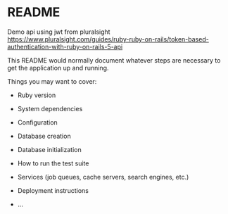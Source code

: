 # README

Demo api using jwt from pluralsight
https://www.pluralsight.com/guides/ruby-ruby-on-rails/token-based-authentication-with-ruby-on-rails-5-api

This README would normally document whatever steps are necessary to get the
application up and running.

Things you may want to cover:

* Ruby version

* System dependencies

* Configuration

* Database creation

* Database initialization

* How to run the test suite

* Services (job queues, cache servers, search engines, etc.)

* Deployment instructions

* ...
